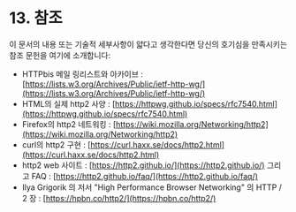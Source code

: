 # 13. 참조

이 문서의 내용 또는 기술적 세부사항이 얇다고 생각한다면 당신의 호기심을 만족시키는 참조 문헌을 여기에 소개합니다:

* HTTPbis 메일 링리스트와 아카이브 :  [https://lists.w3.org/Archives/Public/ietf-http-wg/](https://lists.w3.org/Archives/Public/ietf-http-wg/)
* HTML의 실제 http2 사양 : [https://httpwg.github.io/specs/rfc7540.html](https://httpwg.github.io/specs/rfc7540.html)
* Firefox의 http2 네트워킹 : [https://wiki.mozilla.org/Networking/http2](https://wiki.mozilla.org/Networking/http2)
* curl의 http2 구현 : [https://curl.haxx.se/docs/http2.html](https://curl.haxx.se/docs/http2.html)
* http2 web 사이트 : [https://http2.github.io/](https://http2.github.io/) 그리고 FAQ : [https://http2.github.io/faq/](https://http2.github.io/faq/)
* Ilya Grigorik 의 저서 "High Performance Browser Networking" 의 HTTP / 2 장 : [https://hpbn.co/http2/](https://hpbn.co/http2/)

